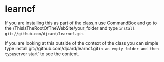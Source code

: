 # learncf

If you are installing this as part of the class,n use CommandBox and go to the /ThisIsTheRootOfTheWebSite/your_folder and type `install git://github.com/djcard/learncf.git`. 

If you are looking at this outside of the context of the class you can simple type install git://github.com/djcard/learncf.git` in an empty folder and then type `server start` to see the content. 

